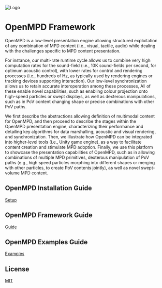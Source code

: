 ![Logo](https://github.com/RobertoMontano/OpenMPD/blob/main/Docs/OpenMPD_Logo.png)
# OpenMPD Framework

OpenMPD is a low-level presentation engine allowing structured exploitation of any combination of MPD content (i.e., visual, tactile, audio) while dealing with the challenges specific to MPD content presentation.

For instance, our multi-rate runtime cycle allows us to combine very high computation rates for the sound-field (i.e., 10K sound-fields per second, for optimum acoustic control), with lower rates for control and rendering processes (i.e., hundreds of Hz, as typically used by rendering engines or tracking devices supporting interaction). Our low-level synchronization allows us to retain accurate interoperation among these processes, All of these enable novel capabilities, such as enabling colour projection onto high-speed particles or swept displays, as well as dexterous manipulations, such as in PoV content changing shape or precise combinations with other PoV paths. 

We first describe the abstractions allowing definition of multimodal content for OpenMPD, and then proceed to describe the stages within the OpenMPD presentation engine, characterizing their performance and detailing key algorithms for data marshalling, acoustic and visual rendering, and synchronization. Then, we illustrate how OpenMPD can be integrated into higher-level tools (i.e., Unity game engine), as a way to facilitate content creation and stimulate MPD adoption. Finally, we use this platform to showcase the presentation capabilities of OpenMPD, such as in allowing combinations of multiple MPD primitives, dexterous manipulation of PoV paths (e.g., high speed particles morphing into different shapes or merging with other particles, to create PoV contents jointly), as well as novel swept-volume MPD content.  

## OpenMPD Installation Guide
[Setup](https://github.com/RobertoMontano/OpenMPD/blob/main/Docs/OpenMPD_FrameworkSetup.pdf)

## OpenMPD Framework Guide
[Guide](https://github.com/RobertoMontano/OpenMPD/blob/main/Docs/OpenMPD%20Tutorials_Guide.pdf)

## OpenMPD Examples Guide
[Examples](https://github.com/RobertoMontano/OpenMPD/blob/main/Docs/OpenMPD%20Tutorials_Examples.pdf)

## License
[MIT](https://choosealicense.com/licenses/mit/)
